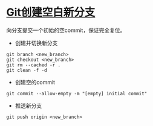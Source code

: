 

# [Git创建空白新分支](https://www.cnblogs.com/wonux/p/5213126.html)

向分支提交一个初始的空commit，保证完全复位。

- 创建并切换新分支

```
git branch <new_branch>
git checkout <new_branch>
git rm --cached -r . 
git clean -f -d
```

- 创建空的commit

```
git commit --allow-empty -m "[empty] initial commit"
```

- 推送新分支

```
git push origin <new_branch>
```



